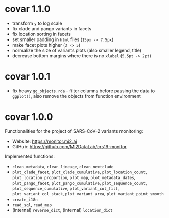 # covar 1.1.0

* transform `y` to log scale
* fix clade and pango variants in facets
* fix location sorting in facets
* set smaller padding in `html` files (`15px -> 7.5px`)
* make facet plots higher (`3 -> 5`)
* normalize the size of variants plots (also smaller legend, title)
* decrease bottom margins where there is no `xlabel` (`5.5pt -> 2pt`)

# covar 1.0.1

* fix heavy `gg_objects.rda` - filter columns before passing the data to `ggplot()`, also remove the objects from function environment

# covar 1.0.0

Functionalities for the project of SARS-CoV-2 variants monitoring:
* Website: <https://monitor.mi2.ai>
* GitHub: <https://github.com/MI2DataLab/crs19-monitor>

Implemented functions:
* `clean_metadata`, `clean_lineage`, `clean_nextclade`
* `plot_clade_facet`, `plot_clade_cumulative`, `plot_location_count`,
  `plot_location_proportion`, `plot_map`, `plot_metadata_dates`,
  `plot_pango_facet`, `plot_pango_cumulative`, `plot_sequence_count`,
  `plot_sequence_cumulative`, `plot_variant_col_fill`, `plot_variant_col_stack`,
  `plot_variant_area`, `plot_variant_point_smooth`
* `create_i18n`
* `read_sql`, `read_map`
* (internal) `reverse_dict`, (internal) `location_dict`
